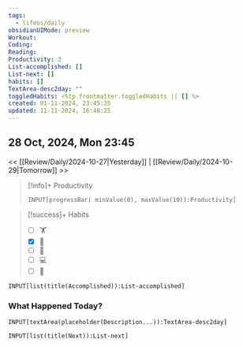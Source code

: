 ```yaml
---
tags:
  - lifeos/daily
obsidianUIMode: preview
Workout: 
Coding: 
Reading: 
Productivity: 3
List-accomplished: []
List-next: []
habits: []
TextArea-desc2day: ""
toggledHabits: <%tp.frontmatter.toggledHabits || [] %>
created: 01-11-2024, 23:45:35
updated: 11-11-2024, 16:48:25
---
```


## 28 Oct, 2024, Mon 23:45

<< [[Review/Daily/2024-10-27|Yesterday]] | [[Review/Daily/2024-10-29|Tomorrow]] >>


> [!info]+ Productivity
> ```meta-bind
> INPUT[progressBar( minValue(0), maxValue(10)):Productivity]
> ```

> [!success]+ Habits
> - [ ] 🏋️
> - [x] 🥁
> - [ ] 💆
> - [ ] 💻
> - [ ] 📖


```meta-bind
INPUT[list(title(Accomplished)):List-accomplished]
```


### What Happened Today?
```meta-bind
INPUT[textArea(placeholder(Description...)):TextArea-desc2day]
```


```meta-bind
INPUT[list(title(Next)):List-next]
```


